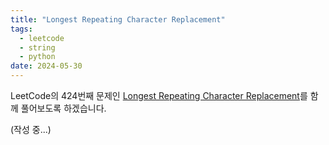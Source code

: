 ```yaml
---
title: "Longest Repeating Character Replacement"
tags:
  - leetcode
  - string
  - python
date: 2024-05-30
---
```


LeetCode의 424번째 문제인 [Longest Repeating Character Replacement](https://leetcode.com/problems/longest-substring-without-repeating-characters/)를 함께 풀어보도록 하겠습니다.

(작성 중...)
